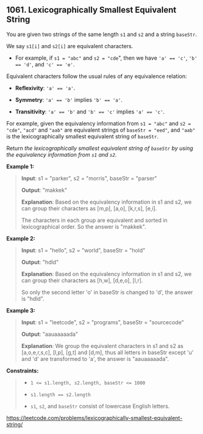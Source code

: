 ## 1061. Lexicographically Smallest Equivalent String

You are given two strings of the same length `s1` and `s2` and a string `baseStr`.

We say `s1[i]` and `s2[i]` are equivalent characters.

- For example, if `s1 = "abc"` and `s2 = "cde`", then we have `'a' == 'c'`, `'b' == 'd'`, and `'c' == 'e'`.

Equivalent characters follow the usual rules of any equivalence relation:

- **Reflexivity**: `'a' == 'a'`.

- **Symmetry**: `'a' == 'b'` implies `'b' == 'a'`.

- **Transitivity**: `'a' == 'b'` and `'b' == 'c'` implies `'a' == 'c'`.

For example, given the equivalency information from `s1 = "abc"` and `s2 = "cde"`, `"acd"` and `"aab"` are equivalent strings of `baseStr = "eed"`, and `"aab"` is the lexicographically smallest equivalent string of `baseStr`.

Return _the lexicographically smallest equivalent string of `baseStr` by using the equivalency information from `s1` and `s2`_.

**Example 1:**
>
> **Input**: s1 = "parker", s2 = "morris", baseStr = "parser"
>
>**Output**: "makkek"
>
>**Explanation**: Based on the equivalency information in s1 and s2, we can group their characters as [m,p], [a,o], [k,r,s], [e,i].
>
>The characters in each group are equivalent and sorted in lexicographical order.
So the answer is "makkek".

**Example 2:**
>
>**Input**: s1 = "hello", s2 = "world", baseStr = "hold"
>
>**Output**: "hdld"
>
>**Explanation**: Based on the equivalency information in s1 and s2, we can group their characters as [h,w], [d,e,o], [l,r].
>
>So only the second letter 'o' in baseStr is changed to 'd', the answer is "hdld".

**Example 3:**
>
>**Input**: s1 = "leetcode", s2 = "programs", baseStr = "sourcecode"
>
>**Output**: "aauaaaaada"
>
>**Explanation**: We group the equivalent characters in s1 and s2 as [a,o,e,r,s,c], [l,p], [g,t] and [d,m], thus all letters in baseStr except 'u' and 'd' are transformed to 'a', the answer is "aauaaaaada".

**Constraints:**
>
>- `1 <= s1.length, s2.length, baseStr <= 1000`
>
>- `s1.length == s2.length`
>
>- `s1`, `s2`, and `baseStr` consist of lowercase English letters.

https://leetcode.com/problems/lexicographically-smallest-equivalent-string/